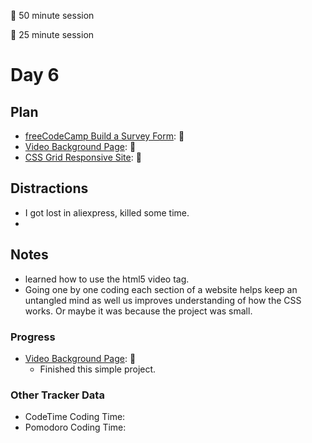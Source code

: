 🍒 50 minute session

🍅 25 minute session

# Day 6

## Plan

-   [freeCodeCamp Build a Survey Form](https://www.freecodecamp.org/learn/responsive-web-design/responsive-web-design-projects/build-a-survey-form): 🍅
-   [Video Background Page](https://www.youtube.com/watch?v=Xy3GlrddZFI): 🍒
-   [CSS Grid Responsive Site](https://www.youtube.com/watch?v=M3qBpPw77qo): 🍒

## Distractions

-   I got lost in aliexpress, killed some time.
-

## Notes

-   learned how to use the html5 video tag.
-   Going one by one coding each section of a website helps keep an untangled mind as well us improves understanding of how the CSS works. Or maybe it was because the project was small.

### Progress

-   [Video Background Page](https://www.youtube.com/watch?v=Xy3GlrddZFI): 🍒
    -   Finished this simple project.

### Other Tracker Data

-   CodeTime Coding Time:
-   Pomodoro Coding Time:
